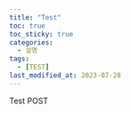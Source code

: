 ```yaml
---
title: "Test"
toc: true
toc_sticky: true
categories:
  - 설명
tags:
  - [TEST]
last_modified_at: 2023-07-28
---
```


Test POST
